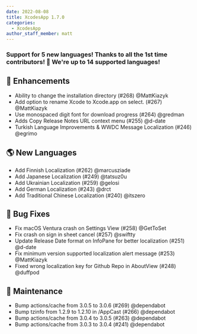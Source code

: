 ```yaml
---
date: 2022-08-08
title: XcodesApp 1.7.0
categories:
  - XcodesApp
author_staff_member: matt
---
```


### Support for 5 new languages! Thanks to all the 1st time contributors!   🎉 We're up to 14 supported languages!  

## 🚀 Enhancements

* Ability to change the installation directory (#268) @MattKiazyk
* Add option to rename Xcode to Xcode.app on select. (#267) @MattKiazyk
* Use monospaced digit font for download progress (#264) @gredman
* Adds Copy Release Notes URL context menu (#255) @d-date
* Turkish Language Improvements & WWDC Message Localization (#246) @egrimo

## 🌎 New Languages

* Add Finnish Localization (#262) @marcusziade
* Add Japanese Localization (#249) @tatsuz0u
* Add Ukrainian Localization (#259) @gelosi
* Add German Localization (#243) @drct
* Add Traditional Chinese Localization (#240) @itszero

## 🐛 Bug Fixes

* Fix macOS Ventura crash on Settings View  (#258) @GetToSet
* Fix crash on sign in sheet cancel (#257) @swiftty
* Update Release Date format on InfoPane for better localization (#251) @d-date
* Fix minimum version supported localization alert message (#253) @MattKiazyk
* Fixed wrong localization key for Github Repo in AboutView (#248) @duffpod

## 🧰 Maintenance

* Bump actions/cache from 3.0.5 to 3.0.6 (#269) @dependabot
* Bump tzinfo from 1.2.9 to 1.2.10 in /AppCast (#266) @dependabot
* Bump actions/cache from 3.0.4 to 3.0.5 (#263) @dependabot
* Bump actions/cache from 3.0.3 to 3.0.4 (#241) @dependabot

